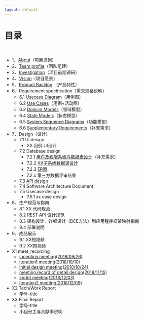 ```yaml
---
layout: default
---
```


# [](#TOC)目录

&nbsp;&nbsp; 

* 1、[About](01-about)（项目规划）
* 2、[Team profile](02-team-profile)（团队组建）
* 3、[Investigation](03-investigation)（项目前期调研）
* 4、[Vision](04-vision)（项目愿景）
* 5、[Product Backlog](05-backlog) （产品特性）
* 6、Requirement specification（需求规格说明）
    - 6.1 [Usecase Diagram](06-01-use-case-diagram)（用例图）
    - 6.2 [Use Cases](06-02-use-case)（用例+活动图）
    - 6.3 [Domian Models](06-03-domain)（领域模型）
    - 6.4 [State Models](06-04-statement)（状态模型）
    - 6.5 [System Sequence Diagrams](06-05-System-Sequence-Diagrams)（功能模型）
    - 6.6 [Supplementary Requirements](06-06-supplementary-requirement)（补充需求）
* 7、Design（设计）
    - 7.1 UI design
        - XX 用例 UI设计
    - 7.2 Database design
        - 7.2.1 [用户及权限系统与数据表设计](07-02-01-databasedesign)（补充需求）
        - 7.2.2 [XX子系统数据课设计](07-02-01-databasedesign)
        - 7.2.3 [ER图](07-02-03-ER)
        - 7.2.x 第三方数据评审结果
    - 7.3 [API design](07-07-api-design)
    - 7.4 Software Architecture Document
    - 7.5 Usecase design
         - 7.5.1 xx case design
* 8、生产规范与指南
    - 8.1 XX 代码规范
    - 8.2 [REST API 设计规范](https://app.swaggerhub.com/apis/micblo/gogo-food/1.0.0)
    - 8.3 架构设计、详细设计（BCE方法）到应用程序框架映射指南
    - 8.4 部署说明
* 9、成品展示
    - 9.1 XX短视频
    - 9.2 XX短视频
* X1 meet_recording
    - [inception meeting(2018/09/26)](inception-meeting)
    - [iteration1 meeting(2018/10/10)](Meeting-Record-of-Iteration1)
    - [initial design meeting(2018/10/24)](Meeting-Record-of-Initial-Design)
    - [meeting record of detail design(2018/11/15)](Meeting-Record-of-detail-Design)
    - [sprint meeting(2018/12/03)](Sprint-Meeting-Record)
    - [iteration2 meeting(2018/12/09)](iteration2-review-meeting)
* X2 Tech/Work Report
    - 学号-title
* X3 Final Report
    - 学号-title
    - 小组分工与贡献率说明
